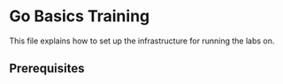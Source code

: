 # Go Basics Training

This file explains how to set up the infrastructure for running the labs on.


## Prerequisites
